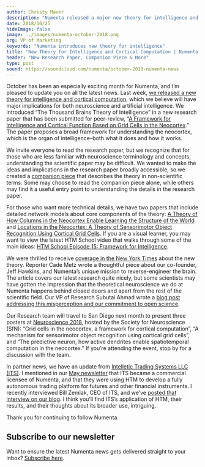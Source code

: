 ```yaml
---
author: Christy Maver
description: "Numenta released a major new theory for intelligence and cortical computation in October 2018.  Read about the theory and the resources available to learn more, from the scientific paper to the companion piece written in layperson's terms. The Numenta research team will be at Neuroscience 2018, hosted by SfN, to discuss the new theory and additional research."
date: 2018/10/25
hideImage: false
image: ../images/numenta-october-2018.png
org: VP of Marketing
keywords: "Numenta introduces new theory for intelligence"
title: "New Theory for Intelligence and Cortical Computation | Numenta News - October 2018"
header: "New Research Paper, Companion Piece & More"
type: post
sound: https://soundcloud.com/numenta/october-2018-numenta-news
---
```


October has been an especially exciting month for Numenta, and I’m pleased to update you on all the latest news. Last week, [we released a new theory for intelligence and cortical computation](/press/2018/10/15/numenta-introduces-breakthrough-theory-for-intelligence-and-cortical-computation/), which we believe will have major implications for both neuroscience and artificial intelligence. We introduced “The Thousand Brains Theory of Intelligence” in a new research paper that has been submitted for peer-review, “[A Framework for Intelligence and Cortical Function Based on Grid Cells in the Neocortex](/neuroscience-research/research-publications/papers/a-framework-for-intelligence-and-cortical-function-based-on-grid-cells-in-the-neocortex/).” The paper proposes a broad framework for understanding the neocortex, which is the organ of intelligence–both what it does and how it works.

We invite everyone to read the research paper, but we recognize that for those who are less familiar with neuroscience terminology and concepts, understanding the scientific paper may be difficult. We wanted to make the ideas and implications in the research paper broadly accessible, so we created a [companion piece](/neuroscience-research/research-publications/papers/thousand-brains-theory-of-intelligence-companion-paper/) that describes the theory in non-scientific terms. Some may choose to read the companion piece alone, while others may find it a useful entry point to understanding the details in the research paper.

For those who want more technical details, we have two papers that include detailed network models about core components of the theory: [A Theory of How Columns in the Neocortex Enable Learning the Structure of the World](/neuroscience-research/research-publications/papers/a-theory-of-how-columns-in-the-neocortex-enable-learning-the-structure-of-the-world/) and [Locations in the Neocortex: A Theory of Sensorimotor Object Recognition Using Cortical Grid Cells](/neuroscience-research/research-publications/papers/locations-in-the-neocortex-a-theory-of-sensorimotor-object-recognition-using-cortical-grid-cells/). If you are a visual learner, you may want to view the latest HTM School video that walks through some of the main ideas: [HTM School Episode 15: Framework for Intelligence](https://www.youtube.com/watch?v=LNRZD9YJCdI).

We were thrilled to receive [coverage in the New York Times](https://www.nytimes.com/2018/10/14/technology/jeff-hawkins-brain-research.html) about the new theory. Reporter Cade Metz wrote a thoughtful piece about our co-founder, Jeff Hawkins, and Numenta’s unique mission to reverse-engineer the brain. The article covers our latest research quite nicely, but some scientists may have gotten the impression that the theoretical neuroscience we do at Numenta happens behind closed doors and apart from the rest of the scientific field. Our VP of Research Subutai Ahmad wrote a [blog post addressing this misperception and our commitment to open science](/blog/2018/10/22/framework_for_intelligence_commitment_to_open_science/).

Our Research team will travel to San Diego next month to present three posters at [Neuroscience 2018](/company/events/2018/11/07/sfn-2018/), hosted by the Society for Neuroscience (SfN): “Grid cells in the neocortex, a framework for cortical computation”, “A mechanism for sensorimotor object recognition using cortical grid cells”, and “The predictive neuron, how active dendrites enable spatiotemporal computation in the neocortex.”  If you’re attending the event, stop by for a discussion with the team.

In partner news, we have an update from [Intelletic Trading Systems LLC (ITS)](http://www.intelletic.com/). I mentioned in our [May newsletter](/company/newsletter/2018/05/23/may-newsletter-2018/) that ITS became a commercial licensee of Numenta, and that they were using HTM to develop a fully autonomous trading platform for futures and other financial instruments. I recently interviewed Bill Zemlak, CEO of ITS, and we’ve [posted that interview on our blog](/blog/2018/10/08/intelletic_trading_systems/). I think you’ll find ITS’s application of HTM, their results, and their thoughts about its broader use, intriguing.

Thank you for continuing to follow Numenta.

## Subscribe to our newsletter
Want to ensure the latest Numenta news gets delivered straight to your inbox?  [Subscribe here](https://numenta.us2.list-manage.com/subscribe/post?u=b838879da2baa539870afd320&id=23e65d3407).
